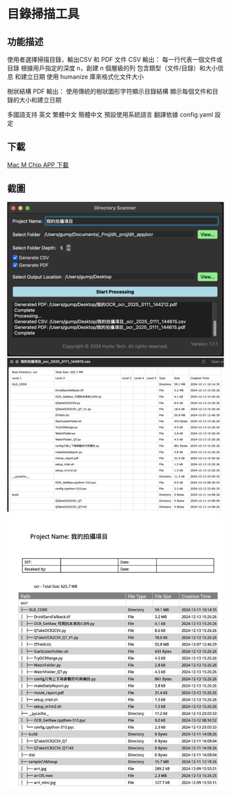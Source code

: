 # 目錄掃描工具

## 功能描述
使用者選擇掃描目錄，輸出CSV 和 PDF 文件
CSV 輸出：
每一行代表一個文件或目錄
根據用戶指定的深度 n，創建 n 個層級的列
包含類型（文件/目錄）和大小信息 和建立日期
使用 humanize 庫來格式化文件大小

樹狀結構 PDF 輸出：
使用傳統的樹狀圖形字符顯示目錄結構
顯示每個文件和目錄的大小和建立日期

多國語支持 英文 繁體中文 簡體中文 預設使用系統語言 
翻譯依據 config.yaml 設定

## 下載
[Mac M Chip APP 下載](./releases/latest/Directory-Scanner-v1.1.1-M-Chip.dmg)

## 截圖
![Screenshot](./screenshots/snap1.png)
![Screenshot](./screenshots/snap2.png)
![Screenshot](./screenshots/snap3.png)
